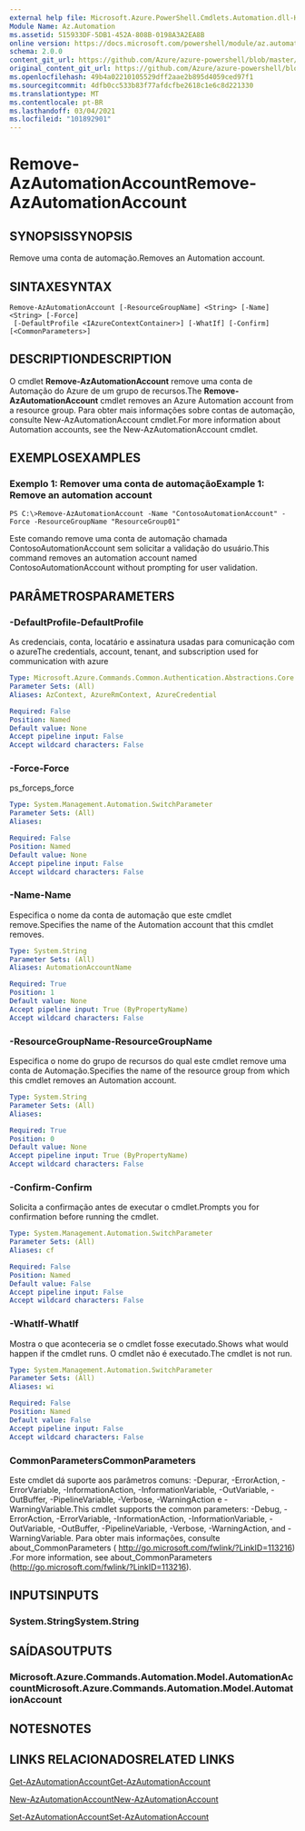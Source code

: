 ```yaml
---
external help file: Microsoft.Azure.PowerShell.Cmdlets.Automation.dll-Help.xml
Module Name: Az.Automation
ms.assetid: 515933DF-5DB1-452A-808B-0198A3A2EA8B
online version: https://docs.microsoft.com/powershell/module/az.automation/remove-azautomationaccount
schema: 2.0.0
content_git_url: https://github.com/Azure/azure-powershell/blob/master/src/Automation/Automation/help/Remove-AzAutomationAccount.md
original_content_git_url: https://github.com/Azure/azure-powershell/blob/master/src/Automation/Automation/help/Remove-AzAutomationAccount.md
ms.openlocfilehash: 49b4a02210105529dff2aae2b895d4059ced97f1
ms.sourcegitcommit: 4dfb0cc533b83f77afdcfbe2618c1e6c8d221330
ms.translationtype: MT
ms.contentlocale: pt-BR
ms.lasthandoff: 03/04/2021
ms.locfileid: "101892901"
---
```

# <span data-ttu-id="d7c4b-101">Remove-AzAutomationAccount</span><span class="sxs-lookup"><span data-stu-id="d7c4b-101">Remove-AzAutomationAccount</span></span>

## <span data-ttu-id="d7c4b-102">SYNOPSIS</span><span class="sxs-lookup"><span data-stu-id="d7c4b-102">SYNOPSIS</span></span>
<span data-ttu-id="d7c4b-103">Remove uma conta de automação.</span><span class="sxs-lookup"><span data-stu-id="d7c4b-103">Removes an Automation account.</span></span>

## <span data-ttu-id="d7c4b-104">SINTAXE</span><span class="sxs-lookup"><span data-stu-id="d7c4b-104">SYNTAX</span></span>

```
Remove-AzAutomationAccount [-ResourceGroupName] <String> [-Name] <String> [-Force]
 [-DefaultProfile <IAzureContextContainer>] [-WhatIf] [-Confirm] [<CommonParameters>]
```

## <span data-ttu-id="d7c4b-105">DESCRIPTION</span><span class="sxs-lookup"><span data-stu-id="d7c4b-105">DESCRIPTION</span></span>
<span data-ttu-id="d7c4b-106">O cmdlet **Remove-AzAutomationAccount** remove uma conta de Automação do Azure de um grupo de recursos.</span><span class="sxs-lookup"><span data-stu-id="d7c4b-106">The **Remove-AzAutomationAccount** cmdlet removes an Azure Automation account from a resource group.</span></span>
<span data-ttu-id="d7c4b-107">Para obter mais informações sobre contas de automação, consulte New-AzAutomationAccount cmdlet.</span><span class="sxs-lookup"><span data-stu-id="d7c4b-107">For more information about Automation accounts, see the New-AzAutomationAccount cmdlet.</span></span>

## <span data-ttu-id="d7c4b-108">EXEMPLOS</span><span class="sxs-lookup"><span data-stu-id="d7c4b-108">EXAMPLES</span></span>

### <span data-ttu-id="d7c4b-109">Exemplo 1: Remover uma conta de automação</span><span class="sxs-lookup"><span data-stu-id="d7c4b-109">Example 1: Remove an automation account</span></span>
```
PS C:\>Remove-AzAutomationAccount -Name "ContosoAutomationAccount" -Force -ResourceGroupName "ResourceGroup01"
```

<span data-ttu-id="d7c4b-110">Este comando remove uma conta de automação chamada ContosoAutomationAccount sem solicitar a validação do usuário.</span><span class="sxs-lookup"><span data-stu-id="d7c4b-110">This command removes an automation account named ContosoAutomationAccount without prompting for user validation.</span></span>

## <span data-ttu-id="d7c4b-111">PARÂMETROS</span><span class="sxs-lookup"><span data-stu-id="d7c4b-111">PARAMETERS</span></span>

### <span data-ttu-id="d7c4b-112">-DefaultProfile</span><span class="sxs-lookup"><span data-stu-id="d7c4b-112">-DefaultProfile</span></span>
<span data-ttu-id="d7c4b-113">As credenciais, conta, locatário e assinatura usadas para comunicação com o azure</span><span class="sxs-lookup"><span data-stu-id="d7c4b-113">The credentials, account, tenant, and subscription used for communication with azure</span></span>

```yaml
Type: Microsoft.Azure.Commands.Common.Authentication.Abstractions.Core.IAzureContextContainer
Parameter Sets: (All)
Aliases: AzContext, AzureRmContext, AzureCredential

Required: False
Position: Named
Default value: None
Accept pipeline input: False
Accept wildcard characters: False
```

### <span data-ttu-id="d7c4b-114">-Force</span><span class="sxs-lookup"><span data-stu-id="d7c4b-114">-Force</span></span>
<span data-ttu-id="d7c4b-115">ps_force</span><span class="sxs-lookup"><span data-stu-id="d7c4b-115">ps_force</span></span>

```yaml
Type: System.Management.Automation.SwitchParameter
Parameter Sets: (All)
Aliases:

Required: False
Position: Named
Default value: None
Accept pipeline input: False
Accept wildcard characters: False
```

### <span data-ttu-id="d7c4b-116">-Name</span><span class="sxs-lookup"><span data-stu-id="d7c4b-116">-Name</span></span>
<span data-ttu-id="d7c4b-117">Especifica o nome da conta de automação que este cmdlet remove.</span><span class="sxs-lookup"><span data-stu-id="d7c4b-117">Specifies the name of the Automation account that this cmdlet removes.</span></span>

```yaml
Type: System.String
Parameter Sets: (All)
Aliases: AutomationAccountName

Required: True
Position: 1
Default value: None
Accept pipeline input: True (ByPropertyName)
Accept wildcard characters: False
```

### <span data-ttu-id="d7c4b-118">-ResourceGroupName</span><span class="sxs-lookup"><span data-stu-id="d7c4b-118">-ResourceGroupName</span></span>
<span data-ttu-id="d7c4b-119">Especifica o nome do grupo de recursos do qual este cmdlet remove uma conta de Automação.</span><span class="sxs-lookup"><span data-stu-id="d7c4b-119">Specifies the name of the resource group from which this cmdlet removes an Automation account.</span></span>

```yaml
Type: System.String
Parameter Sets: (All)
Aliases:

Required: True
Position: 0
Default value: None
Accept pipeline input: True (ByPropertyName)
Accept wildcard characters: False
```

### <span data-ttu-id="d7c4b-120">-Confirm</span><span class="sxs-lookup"><span data-stu-id="d7c4b-120">-Confirm</span></span>
<span data-ttu-id="d7c4b-121">Solicita a confirmação antes de executar o cmdlet.</span><span class="sxs-lookup"><span data-stu-id="d7c4b-121">Prompts you for confirmation before running the cmdlet.</span></span>

```yaml
Type: System.Management.Automation.SwitchParameter
Parameter Sets: (All)
Aliases: cf

Required: False
Position: Named
Default value: False
Accept pipeline input: False
Accept wildcard characters: False
```

### <span data-ttu-id="d7c4b-122">-WhatIf</span><span class="sxs-lookup"><span data-stu-id="d7c4b-122">-WhatIf</span></span>
<span data-ttu-id="d7c4b-123">Mostra o que aconteceria se o cmdlet fosse executado.</span><span class="sxs-lookup"><span data-stu-id="d7c4b-123">Shows what would happen if the cmdlet runs.</span></span>
<span data-ttu-id="d7c4b-124">O cmdlet não é executado.</span><span class="sxs-lookup"><span data-stu-id="d7c4b-124">The cmdlet is not run.</span></span>

```yaml
Type: System.Management.Automation.SwitchParameter
Parameter Sets: (All)
Aliases: wi

Required: False
Position: Named
Default value: False
Accept pipeline input: False
Accept wildcard characters: False
```

### <span data-ttu-id="d7c4b-125">CommonParameters</span><span class="sxs-lookup"><span data-stu-id="d7c4b-125">CommonParameters</span></span>
<span data-ttu-id="d7c4b-126">Este cmdlet dá suporte aos parâmetros comuns: -Depurar, -ErrorAction, -ErrorVariable, -InformationAction, -InformationVariable, -OutVariable, -OutBuffer, -PipelineVariable, -Verbose, -WarningAction e -WarningVariable.</span><span class="sxs-lookup"><span data-stu-id="d7c4b-126">This cmdlet supports the common parameters: -Debug, -ErrorAction, -ErrorVariable, -InformationAction, -InformationVariable, -OutVariable, -OutBuffer, -PipelineVariable, -Verbose, -WarningAction, and -WarningVariable.</span></span> <span data-ttu-id="d7c4b-127">Para obter mais informações, consulte about_CommonParameters ( http://go.microsoft.com/fwlink/?LinkID=113216) .</span><span class="sxs-lookup"><span data-stu-id="d7c4b-127">For more information, see about_CommonParameters (http://go.microsoft.com/fwlink/?LinkID=113216).</span></span>

## <span data-ttu-id="d7c4b-128">INPUTS</span><span class="sxs-lookup"><span data-stu-id="d7c4b-128">INPUTS</span></span>

### <span data-ttu-id="d7c4b-129">System.String</span><span class="sxs-lookup"><span data-stu-id="d7c4b-129">System.String</span></span>

## <span data-ttu-id="d7c4b-130">SAÍDAS</span><span class="sxs-lookup"><span data-stu-id="d7c4b-130">OUTPUTS</span></span>

### <span data-ttu-id="d7c4b-131">Microsoft.Azure.Commands.Automation.Model.AutomationAccount</span><span class="sxs-lookup"><span data-stu-id="d7c4b-131">Microsoft.Azure.Commands.Automation.Model.AutomationAccount</span></span>

## <span data-ttu-id="d7c4b-132">NOTES</span><span class="sxs-lookup"><span data-stu-id="d7c4b-132">NOTES</span></span>

## <span data-ttu-id="d7c4b-133">LINKS RELACIONADOS</span><span class="sxs-lookup"><span data-stu-id="d7c4b-133">RELATED LINKS</span></span>

[<span data-ttu-id="d7c4b-134">Get-AzAutomationAccount</span><span class="sxs-lookup"><span data-stu-id="d7c4b-134">Get-AzAutomationAccount</span></span>](./Get-AzAutomationAccount.md)

[<span data-ttu-id="d7c4b-135">New-AzAutomationAccount</span><span class="sxs-lookup"><span data-stu-id="d7c4b-135">New-AzAutomationAccount</span></span>](./New-AzAutomationAccount.md)

[<span data-ttu-id="d7c4b-136">Set-AzAutomationAccount</span><span class="sxs-lookup"><span data-stu-id="d7c4b-136">Set-AzAutomationAccount</span></span>](./Set-AzAutomationAccount.md)



